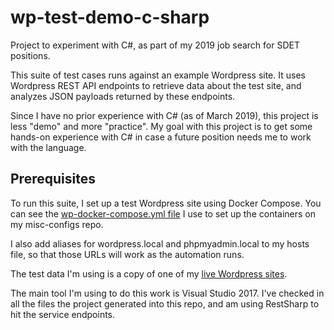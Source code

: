 # wp-test-demo-c-sharp

Project to experiment with C#, as part of my 2019 job search for SDET positions.

This suite of test cases runs against an example Wordpress site. It uses Wordpress REST API endpoints to retrieve data about the test site, and analyzes JSON payloads returned by these endpoints.

Since I have no prior experience with C# (as of March 2019), this project is less "demo" and more "practice". My goal with this project is to get some hands-on experience with C# in case a future position needs me to work with the language.

## Prerequisites
To run this suite, I set up a test Wordpress site using Docker Compose. You can see the [wp-docker-compose.yml file](https://github.com/annathepiper/misc-configs/blob/master/docker-compose.yml) I use to set up the containers on my misc-configs repo.

I also add aliases for wordpress.local and phpmyadmin.local to my hosts file, so that those URLs will work as the automation runs.

The test data I'm using is a copy of one of my [live Wordpress sites](http://angelahighland.info).

The main tool I'm using to do this work is Visual Studio 2017. I've checked in all the files the project generated into this repo, and am using RestSharp to hit the service endpoints.
